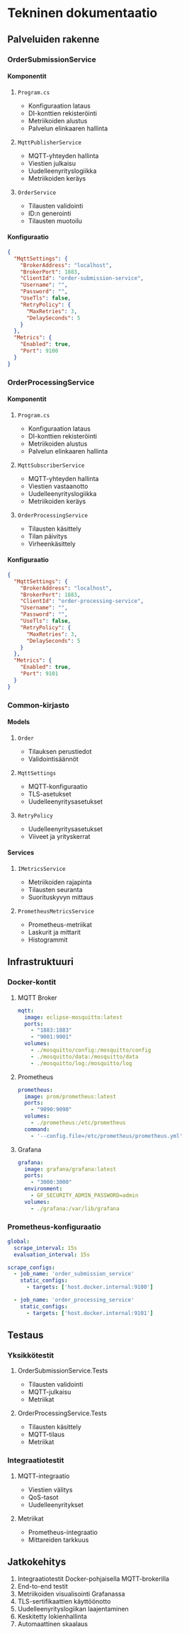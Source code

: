 # Tekninen dokumentaatio

## Palveluiden rakenne

### OrderSubmissionService

#### Komponentit

1. `Program.cs`
   - Konfiguraation lataus
   - DI-konttien rekisteröinti
   - Metriikoiden alustus
   - Palvelun elinkaaren hallinta

2. `MqttPublisherService`
   - MQTT-yhteyden hallinta
   - Viestien julkaisu
   - Uudelleenyrityslogiikka
   - Metriikoiden keräys

3. `OrderService`
   - Tilausten validointi
   - ID:n generointi
   - Tilausten muotoilu

#### Konfiguraatio

```json
{
  "MqttSettings": {
    "BrokerAddress": "localhost",
    "BrokerPort": 1883,
    "ClientId": "order-submission-service",
    "Username": "",
    "Password": "",
    "UseTls": false,
    "RetryPolicy": {
      "MaxRetries": 3,
      "DelaySeconds": 5
    }
  },
  "Metrics": {
    "Enabled": true,
    "Port": 9100
  }
}
```

### OrderProcessingService

#### Komponentit

1. `Program.cs`
   - Konfiguraation lataus
   - DI-konttien rekisteröinti
   - Metriikoiden alustus
   - Palvelun elinkaaren hallinta

2. `MqttSubscriberService`
   - MQTT-yhteyden hallinta
   - Viestien vastaanotto
   - Uudelleenyrityslogiikka
   - Metriikoiden keräys

3. `OrderProcessingService`
   - Tilausten käsittely
   - Tilan päivitys
   - Virheenkäsittely

#### Konfiguraatio

```json
{
  "MqttSettings": {
    "BrokerAddress": "localhost",
    "BrokerPort": 1883,
    "ClientId": "order-processing-service",
    "Username": "",
    "Password": "",
    "UseTls": false,
    "RetryPolicy": {
      "MaxRetries": 3,
      "DelaySeconds": 5
    }
  },
  "Metrics": {
    "Enabled": true,
    "Port": 9101
  }
}
```

### Common-kirjasto

#### Models

1. `Order`
   - Tilauksen perustiedot
   - Validointisäännöt

2. `MqttSettings`
   - MQTT-konfiguraatio
   - TLS-asetukset
   - Uudelleenyritysasetukset

3. `RetryPolicy`
   - Uudelleenyritysasetukset
   - Viiveet ja yrityskerrat

#### Services

1. `IMetricsService`
   - Metriikoiden rajapinta
   - Tilausten seuranta
   - Suorituskyvyn mittaus

2. `PrometheusMetricsService`
   - Prometheus-metriikat
   - Laskurit ja mittarit
   - Histogrammit

## Infrastruktuuri

### Docker-kontit

1. MQTT Broker
   ```yaml
   mqtt:
     image: eclipse-mosquitto:latest
     ports:
       - "1883:1883"
       - "9001:9001"
     volumes:
       - ./mosquitto/config:/mosquitto/config
       - ./mosquitto/data:/mosquitto/data
       - ./mosquitto/log:/mosquitto/log
   ```

2. Prometheus
   ```yaml
   prometheus:
     image: prom/prometheus:latest
     ports:
       - "9090:9090"
     volumes:
       - ./prometheus:/etc/prometheus
     command:
       - '--config.file=/etc/prometheus/prometheus.yml'
   ```

3. Grafana
   ```yaml
   grafana:
     image: grafana/grafana:latest
     ports:
       - "3000:3000"
     environment:
       - GF_SECURITY_ADMIN_PASSWORD=admin
     volumes:
       - ./grafana:/var/lib/grafana
   ```

### Prometheus-konfiguraatio

```yaml
global:
  scrape_interval: 15s
  evaluation_interval: 15s

scrape_configs:
  - job_name: 'order_submission_service'
    static_configs:
      - targets: ['host.docker.internal:9100']

  - job_name: 'order_processing_service'
    static_configs:
      - targets: ['host.docker.internal:9101']
```

## Testaus

### Yksikkötestit

1. OrderSubmissionService.Tests
   - Tilausten validointi
   - MQTT-julkaisu
   - Metriikat

2. OrderProcessingService.Tests
   - Tilausten käsittely
   - MQTT-tilaus
   - Metriikat

### Integraatiotestit

1. MQTT-integraatio
   - Viestien välitys
   - QoS-tasot
   - Uudelleenyritykset

2. Metriikat
   - Prometheus-integraatio
   - Mittareiden tarkkuus

## Jatkokehitys

1. Integraatiotestit Docker-pohjaisella MQTT-brokerilla
2. End-to-end testit
3. Metriikoiden visualisointi Grafanassa
4. TLS-sertifikaattien käyttöönotto
5. Uudelleenyrityslogiikan laajentaminen
6. Keskitetty lokienhallinta
7. Automaattinen skaalaus 